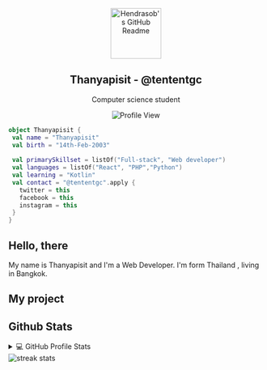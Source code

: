 
<p align="center">
 <img width="100px" src="https://monophy.com/media/du3J3cXyzhj75IOgvA/monophy.gif" align="center" alt="Hendrasob's GitHub Readme" />
 <h2 align="center">Thanyapisit - @tententgc</h2>
 <p align="center">Computer science student</p>
</p>

<p align="center">
<img alt="Profile View" src="https://gpvc.arturio.dev/tententgc" />
</p>

```kotlin
object Thanyapisit {
 val name = "Thanyapisit"
 val birth = "14th-Feb-2003"
 
 val primarySkillset = listOf("Full-stack", "Web developer")
 val languages = listOf("React", "PHP","Python")
 val learning = "Kotlin"
 val contact = "@tententgc".apply {
   twitter = this
   facebook = this
   instagram = this
 }
}
```
## Hello, there

My name is Thanyapisit and I'm a Web Developer. I'm form  Thailand , living in Bangkok.

## My project


## Github Stats

<details> 
  <summary>💻 GitHub Profile Stats</summary>
  <br/>
    <img alt="tententgc Github Stats" src="https://github-readme-stats.vercel.app/api?username=tententgc&show_icons=true&count_private=true&theme=radical&hide_border=true&bg_color=0D1117" />
  <img alt="tententgc Top Languages" src="https://github-readme-stats.vercel.app/api/top-langs/?username=tententgc&langs_count=10&layout=compact&theme=radical&hide_border=true&bg_color=0D1117" />
  <br/>
  <b>Note:</b> Top languages is only a metric of the languages my public code consists of and doesn't reflect experience or skill level.
</details>

<img alt="streak stats" src="https://github-readme-streak-stats.herokuapp.com/?user=tententgc&theme=highcontrast" />
